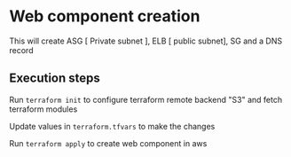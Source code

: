# Web component creation
This will create ASG [ Private subnet ], ELB [ public subnet], SG and a DNS record

## Execution steps

Run `terraform init` to configure terraform remote backend "S3" and fetch terraform modules

Update values in `terraform.tfvars` to make the changes

Run `terraform apply` to create web component in aws

